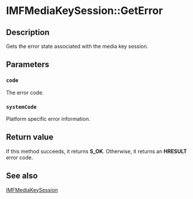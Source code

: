 # IMFMediaKeySession::GetError

## Description

Gets the error state associated with the media key session.

## Parameters

### `code`

The error code.

### `systemCode`

Platform specific error information.

## Return value

If this method succeeds, it returns **S_OK**. Otherwise, it returns an **HRESULT** error code.

## See also

[IMFMediaKeySession](https://learn.microsoft.com/windows/desktop/api/mfmediaengine/nn-mfmediaengine-imfmediakeysession)